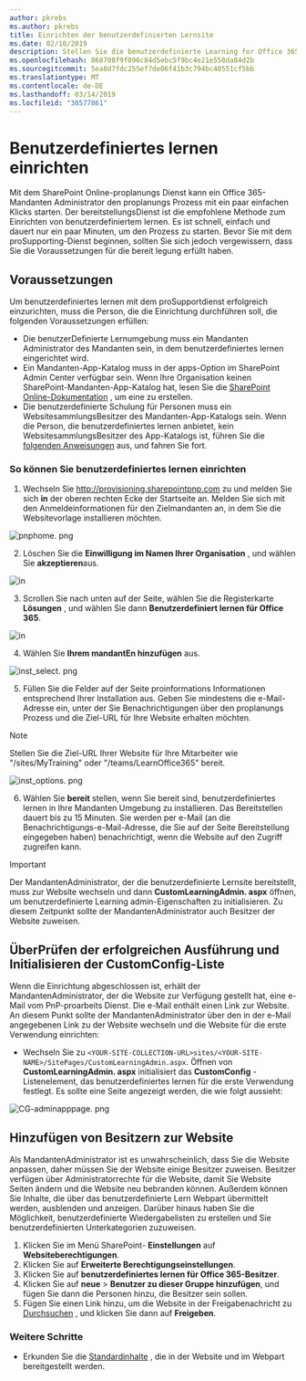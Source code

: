 ```yaml
---
author: pkrebs
ms.author: pkrebs
title: Einrichten der benutzerdefinierten Lernsite
ms.date: 02/10/2019
description: Stellen Sie die benutzerdefinierte Learning for Office 365-Website über das SharePoint-bereitstellungsModul zur Verfügung.
ms.openlocfilehash: 868708f9f096c84d5ebc5f9bc4e21e558da84d2b
ms.sourcegitcommit: 5ea8d7fdc255ef7de06f41b3c794bc40551cf5bb
ms.translationtype: MT
ms.contentlocale: de-DE
ms.lasthandoff: 03/14/2019
ms.locfileid: "30577861"
---
```

# <a name="provision-custom-learning"></a>Benutzerdefiniertes lernen einrichten 

Mit dem SharePoint Online-proplanungs Dienst kann ein Office 365-Mandanten Administrator den proplanungs Prozess mit ein paar einfachen Klicks starten. Der bereitstellungsDienst ist die empfohlene Methode zum Einrichten von benutzerdefiniertem lernen. Es ist schnell, einfach und dauert nur ein paar Minuten, um den Prozess zu starten. Bevor Sie mit dem proSupporting-Dienst beginnen, sollten Sie sich jedoch vergewissern, dass Sie die Voraussetzungen für die bereit legung erfüllt haben.

## <a name="prerequisites"></a>Voraussetzungen
 
Um benutzerdefiniertes lernen mit dem proSupportdienst erfolgreich einzurichten, muss die Person, die die Einrichtung durchführen soll, die folgenden Voraussetzungen erfüllen: 
 
- Die benutzerDefinierte Lernumgebung muss ein Mandanten Administrator des Mandanten sein, in dem benutzerdefiniertes lernen eingerichtet wird.  
- Ein Mandanten-App-Katalog muss in der apps-Option im SharePoint Admin Center verfügbar sein. Wenn Ihre Organisation keinen SharePoint-Mandanten-App-Katalog hat, lesen Sie die [SharePoint Online-Dokumentation](https://docs.microsoft.com/en-us/sharepoint/use-app-catalog) , um eine zu erstellen.  
- Die benutzerdefinierte Schulung für Personen muss ein WebsitesammlungsBesitzer des Mandanten-App-Katalogs sein. Wenn die Person, die benutzerdefiniertes lernen anbietet, kein WebsitesammlungsBesitzer des App-Katalogs ist, führen Sie die [folgenden Anweisungen](addappadmin.md) aus, und fahren Sie fort. 

### <a name="to-provision-custom-learning"></a>So können Sie benutzerdefiniertes lernen einrichten

1. Wechseln Sie http://provisioning.sharepointpnp.com zu und melden Sie sich **in** der oberen rechten Ecke der Startseite an.  Melden Sie sich mit den Anmeldeinformationen für den Zielmandanten an, in dem Sie die Websitevorlage installieren möchten.

![pnphome. png](media/inst_signin.png)

2. Löschen Sie die **Einwilligung im Namen Ihrer Organisation** , und wählen Sie **akzeptieren**aus.

![in](media/inst_perms.png)

3. Scrollen Sie nach unten auf der Seite, wählen Sie die Registerkarte **Lösungen** , und wählen Sie dann **Benutzerdefiniert lernen für Office 365**. 

![in](media/inst_select.png)

4. Wählen Sie **Ihrem mandantEn hinzufügen** aus.

![inst_select. png](media/inst_add.png)

5. Füllen Sie die Felder auf der Seite proinformations Informationen entsprechend Ihrer Installation aus. Geben Sie mindestens die e-Mail-Adresse ein, unter der Sie Benachrichtigungen über den proplanungs Prozess und die Ziel-URL für Ihre Website erhalten möchten.  
> [!NOTE]
> Stellen Sie die Ziel-URL Ihrer Website für Ihre Mitarbeiter wie "/sites/MyTraining" oder "/teams/LearnOffice365" bereit.

![inst_options. png](media/inst_options.png)

6. Wählen Sie **bereit** stellen, wenn Sie bereit sind, benutzerdefiniertes lernen in Ihre Mandanten Umgebung zu installieren.  Das Bereitstellen dauert bis zu 15 Minuten. Sie werden per e-Mail (an die Benachrichtigungs-e-Mail-Adresse, die Sie auf der Seite Bereitstellung eingegeben haben) benachrichtigt, wenn die Website auf den Zugriff zugreifen kann. 

> [!IMPORTANT]
> Der MandantenAdministrator, der die benutzerdefinierte Lernsite bereitstellt, muss zur Website wechseln und dann **CustomLearningAdmin. aspx** öffnen, um benutzerdefinierte Learning admin-Eigenschaften zu initialisieren. Zu diesem Zeitpunkt sollte der MandantenAdministrator auch Besitzer der Website zuweisen. 

## <a name="validate-provisioning-success-and-initialize-the-customconfig-list"></a>ÜberPrüfen der erfolgreichen Ausführung und Initialisieren der CustomConfig-Liste

Wenn die Einrichtung abgeschlossen ist, erhält der MandantenAdministrator, der die Website zur Verfügung gestellt hat, eine e-Mail vom PnP-proarbeits Dienst. Die e-Mail enthält einen Link zur Website. An diesem Punkt sollte der MandantenAdministrator über den in der e-Mail angegebenen Link zu der Website wechseln und die Website für die erste Verwendung einrichten:

- Wechseln Sie zu `<YOUR-SITE-COLLECTION-URL>sites/<YOUR-SITE-NAME>/SitePages/CustomLearningAdmin.aspx`. Öffnen von **CustomLearningAdmin. aspx** initialisiert das **CustomConfig** -Listenelement, das benutzerdefiniertes lernen für die erste Verwendung festlegt. Es sollte eine Seite angezeigt werden, die wie folgt aussieht:

![CG-adminapppage. png](media/cg-adminapppage.png)

## <a name="add-owners-to-site"></a>Hinzufügen von Besitzern zur Website
Als MandantenAdministrator ist es unwahrscheinlich, dass Sie die Website anpassen, daher müssen Sie der Website einige Besitzer zuweisen. Besitzer verfügen über Administratorrechte für die Website, damit Sie Website Seiten ändern und die Website neu bebranden können. Außerdem können Sie Inhalte, die über das benutzerdefinierte Lern Webpart übermittelt werden, ausblenden und anzeigen. Darüber hinaus haben Sie die Möglichkeit, benutzerdefinierte Wiedergabelisten zu erstellen und Sie benutzerdefinierten Unterkategorien zuzuweisen.  

1. Klicken Sie im Menü SharePoint- **Einstellungen** auf **Websiteberechtigungen**.
2. Klicken Sie auf **Erweiterte Berechtigungseinstellungen**.
3. Klicken Sie auf **benutzerdefiniertes lernen für Office 365-Besitzer**.
4. Klicken Sie auf **neue** > **Benutzer zu dieser Gruppe hinzufügen**, und fügen Sie dann die Personen hinzu, die Besitzer sein sollen. 
5. Fügen Sie einen Link hinzu, um die Website in der Freigabenachricht zu [Durchsuchen](custom_exploresite.md) , und klicken Sie dann auf **Freigeben**.

### <a name="next-steps"></a>Weitere Schritte
- Erkunden Sie die [Standardinhalte](custom_exploresite.md) , die in der Website und im Webpart bereitgestellt werden.
